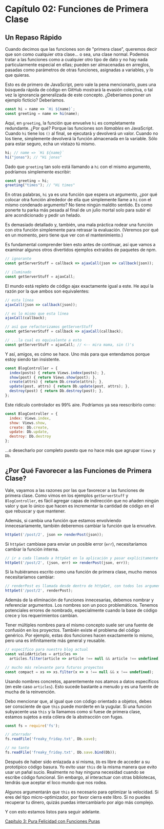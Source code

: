 # Capítulo 02: Funciones de Primera Clase

## Un Repaso Rápido
Cuando decimos que las funciones son de "primera clase", queremos decir que son como cualquier otra clase... o sea, una clase normal. Podemos tratar a las funciones como a cualquier otro tipo de dato y no hay nada particularmente especial en ellas; pueden ser almacenadas en arreglos, pasadas como parámetros de otras funciones, asignadas a variables, y lo que quieras.

Esto es de primero de JavaScript, pero vale la pena mencionarlo, pues una búsqueda rápida de código en GitHub mostrará la evasión colectiva, o tal vez la ignorancia generalizada de este concepto. ¿Deberíamos poner un ejemplo ficticio? Deberíamos.

```js
const hi = name => `Hi ${name}`;
const greeting = name => hi(name);
```

Aquí, en `greeting`, la función que envuelve `hi` es completamente redundante. ¿Por qué? Porque las funciones son *llamables* en JavaScript. Cuando `hi` tiene los `()` al final, se ejecutará y devolverá un valor. Cuando no los tiene, simplemente devolverá la función almacenada en la variable. Sólo para estar seguro, echa un vistazo tú mismo.

```js
hi; // name => `Hi ${name}`
hi("jonas"); // "Hi jonas"
```

Dado que `greeting` tan solo está llamando a `hi` con el mismo argumento, podríamos simplemente escribir:

```js
const greeting = hi;
greeting("times"); // "Hi times"
```

En otras palabras, `hi` ya es una función que espera un argumento, ¿por qué colocar otra función alrededor de ella que simplemente llame a `hi` con el mismo condenado argumento? No tiene ningún maldito sentido. Es como ponerte tu parka más pesada al final de un julio mortal solo para subir el aire acondicionado y pedir un helado.

Es demasiado detallado y, también, una mala práctica rodear una función con otra función simplemente para retrasar la evaluación. (Veremos por qué en un momento, pero tiene que ver con el mantenimiento.)

Es fundamental comprender bien esto antes de continuar, así que vamos a examinar algunos otros divertidos ejemplos extraídos de paquetes de npm.

```js
// ignorante
const getServerStuff = callback => ajaxCall(json => callback(json));

// iluminado
const getServerStuff = ajaxCall;
```

El mundo está repleto de código ajax exactamente igual a este. He aquí la razón por la que ambos son equivalentes:

```js
// esta línea
ajaxCall(json => callback(json));

// es lo mismo que esta línea
ajaxCall(callback);

// así que refactorizamos getServerStuff
const getServerStuff = callback => ajaxCall(callback);

// ...la cual es equivalente a esto
const getServerStuff = ajaxCall; // <-- mira mama, sin ()'s
```

Y así, amigos, es cómo se hace. Uno más para que entendamos porque estoy siendo tan insistente.

```js
const BlogController = {
  index(posts) { return Views.index(posts); },
  show(post) { return Views.show(post); },
  create(attrs) { return Db.create(attrs); },
  update(post, attrs) { return Db.update(post, attrs); },
  destroy(post) { return Db.destroy(post); },
};
```

Este ridículo controlador es 99% aire. Podríamos ya sea reescribirlo como:

```js
const BlogController = {
  index: Views.index,
  show: Views.show,
  create: Db.create,
  update: Db.update,
  destroy: Db.destroy
};
```

...o desecharlo por completo puesto que no hace más que agrupar `Views` y `Db`.

## ¿Por Qué Favorecer a las Funciones de Primera Clase?

Vale, vayamos a las razones por las que favorecer a las funciones de primera clase. Como vimos en los ejemplos `getServerStuff` y `BlogController`, es fácil agregar capas de indirección que no añaden ningún valor y que lo único que hacen es incrementar la cantidad de código en el que rebuscar y que mantener.

Además, si cambia una función que estamos envolviendo innecesariamente, también deberemos cambiar la función que la envuelve.

```js
httpGet('/post/2', json => renderPost(json));
```

Si `httpGet` cambiase para enviar un posible error (`err`), necesitaríamos cambiar la función interna.

```js
// ir a cada llamada a httpGet en la aplicación y pasar explícitamente err.
httpGet('/post/2', (json, err) => renderPost(json, err));
```

Si la hubiéramos escrito como una función de primera clase, mucho menos necesitaríamos cambiar:

```js
// renderPost es llamada desde dentro de httpGet, con todos los argumentos que quiera
httpGet('/post/2', renderPost);
```

Además de la eliminación de funciones innecesarias, debemos nombrar y referenciar argumentos. Los nombres son un poco problemáticos. Tenemos potenciales errores de nombrado, especialmente cuando la base de código crece y los requerimientos cambian.

Tener múltiples nombres para el mismo concepto suele ser una fuente de confusión en los proyectos. También existe el problema del código genérico. Por ejemplo, estas dos funciones hacen exactamente lo mismo, pero una es infinitamente más general y reusable.

```js
// específico para nuestro blog actual
const validArticles = articles =>
  articles.filter(article => article !== null && article !== undefined),

// mucho más relevante para futuros proyectos
const compact = xs => xs.filter(x => x !== null && x !== undefined);
```

Usando nombres concretos, aparentemente nos atamos a datos específicos (en este caso `articles`). Esto sucede bastante a menudo y es una fuente de mucha de la reinvención.

Debo mencionar que, al igual que con código orientado a objetos, debes ser consciente de que `this` puede morderte en la yugular. Si una función subyacente usa `this` y la llamamos como si fuese de primera clase, estamos sujetos a esta cólera de la abstracción con fugas.

```js
const fs = require('fs');

// aterrador
fs.readFile('freaky_friday.txt', Db.save);

// no tanto
fs.readFile('freaky_friday.txt', Db.save.bind(Db));
```

Después de haber sido enlazada a sí misma, `Db` es libre de acceder a su prototípico código basura. Yo evito usar `this` de la misma manera que evito usar un pañal sucio. Realmente no hay ninguna necesidad cuando se escribe código funcional. Sin embargo, al interactuar con otras bibliotecas, tendrás que aceptar el loco mundo que nos rodea.

Algunos argumentarán que `this` es necesario para optimizar la velocidad. Si eres del tipo micro-optimizador, por favor cierra este libro. Si no puedes recuperar tu dinero, quizás puedas intercambiarlo por algo más complejo.

Y con esto estamos listos para seguir adelante.

[Capítulo 3: Pura Felicidad con Funciones Puras](ch03-es.md)
